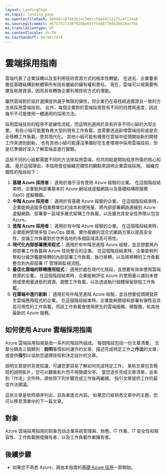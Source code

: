 ```yaml
---
layout: LandingPage
ms.topic: landing-page
ms.openlocfilehash: 48600cc07983b1ec588cc56448c521f524f134e0
ms.sourcegitcommit: e67b751f230792bba917754d67789a20810dc76b
ms.translationtype: HT
ms.contentlocale: zh-TW
ms.lasthandoff: 04/06/2018
---
```

# <a name="cloud-adoption-guide"></a>雲端採用指南

雲端代表了企業採購以及並利用技術資源方式的根本性轉變。 在過去，企業要承擔從基礎結構到軟體等所有技術層級的擁有權和責任。 現在，雲端可以視需要佈建及耗用資源，因而具有轉換企業利用技術方式的潛能。

雖然雲端對於設計選擇提供幾乎無限的彈性，但企業仍在尋找經過實證且一致的方法來採用雲端技術。 此外，每個企業對於雲端採用皆有不同的目標與進度，因此幾乎不可能使用一體適用的採用方法。

採用雲端技術的程序不是線性流程，而這特別適用於具有許多不同小組的大型企業。 有些小組可能要負責大型的現有工作負載，並需要透過新增雲端技術或是完全移轉工作負載，使其現代化。 其他小組可能有機會在雲端中從頭開始新的開發工作來達到創新。 也有其他小組可能還沒準備好在生產環境中採用雲端技術，但是已準備好深入了解雲端並進行實驗。

這些不同的小組都需要不同的方法來採用雲端，但共同點是開始程序所需的核心知識。 基於這個理由，本指南會從組織完備性的觀點來說明企業雲端採用。 組織完備性的階段如下：

1. **基礎 Azure 採用者：** 適用於幾乎沒有使用 Azure 經驗的企業。 在這個階段結束時，企業能夠部署基本的 Azure 網站或虛擬網路以及基礎結構即服務 (IaaS) 虛擬機器。  
2. **中階 Azure 採用者：** 適用於有基礎 Azure 經驗的企業。 在這個階段結束時，企業能夠追蹤多個業務單位的成本和使用量、將內部部署網路連線到 Azure 虛擬網路、部署單一區域多層式架構工作負載，以及擴充其安全性界限以包含 Azure。
3. **進階 Azure 採用者：** 適用於有中階 Azure 經驗的企業。 在這個階段結束時，企業能夠管理多個 DevOps 環境、實作複雜的混合式網路方案以提高安全性，並讓工作負載對於世界各地的多個區域具高可用性。 
4. **現代化內部部署應用程式：** 適用於有中階至進階 Azure 經驗，並且想要將內部部署工作負載與 Azure 技術整合的企業。 在這個階段結束時，企業能夠列舉和分級評鑑要移轉的內部部署工作負載、執行移轉，以及將移轉的工作負載整合到內部部署 IT 管理與監視流程。
5. **最佳化雲端的移轉應用程式：** 適用於處在現代化階段，且想要有效率使用雲端資源的企業。 在這個階段結束時，企業能夠評估 Azure 的使用量以識別未使用或使用量過低的資源、調整工作負載，以及透過執行個體保留排程工作負載。
6. **在雲端中進行創新：** 適用於有中階至進階 Azure 經驗，並且想要從頭開發原生雲端應用程式的企業。 在這個階段結束時，企業能夠開發和部署有彈性且具高可用性的工作負載，而該工作負載會使用原生的雲端服務、微服務，和其他最新的 Azure 服務。

## <a name="how-to-use-the-azure-cloud-adoption-guide"></a>如何使用 Azure 雲端採用指南

Azure 雲端採用指南是由一系列的階段所組成。 每個階段包括一份文章清單。 文章分類為三個類別：**說明**事情如何運作的文章、描述完成特定工作之**作法**的文章，或提供**指引**以協助您選擇技術和決定設計的文章。 

說明文章提供背景知識，可讓您更容易了解如何完成特定工作。 某些文章包含簡短的說明影片，您可以觀看影片而不用閱讀文字。 當您逐步完成文章清單，並來到「作法」文件時，請依照下列步驟完成工作後再繼續。 指引文章提供工作的最佳作法建議。 

這些文章是依照順序列出，且為漸進式內容。 如果您已經熟悉文章中的主題，您可以移至清單中的下一篇文章。 

## <a name="audience"></a>對象

Azure 雲端採用指南的對象包括企業系統管理員、財務、IT 作業、IT 安全性和相容性、工作負載開發擁有者，以及工作負載作業擁有者。

## <a name="next-steps"></a>後續步驟

* 如果您不熟悉 Azure，請由本指南的[基礎 Azure 採用](adoption-intro/overview.md)一節開始。
